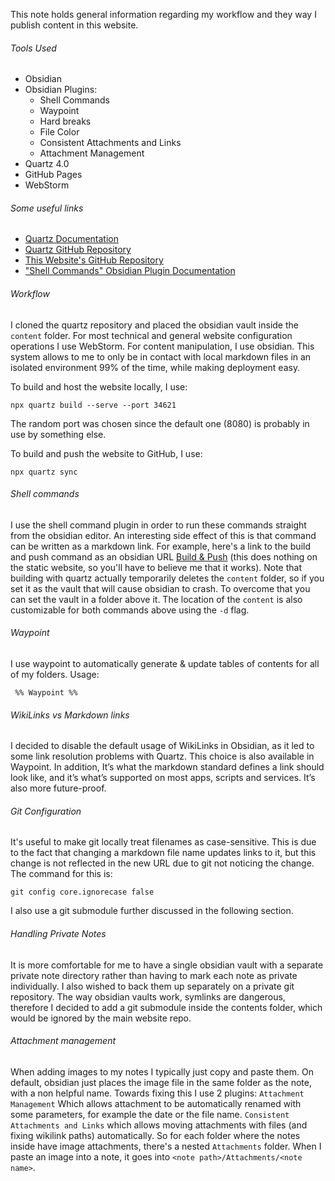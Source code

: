 This note holds general information regarding my workflow and they way I publish content in this website. 
###### Tools Used
* Obsidian
* Obsidian Plugins:
	* Shell Commands
	* Waypoint
	* Hard breaks
	* File Color
	* Consistent Attachments and Links
	* Attachment Management
* Quartz 4.0
* GitHub Pages
* WebStorm

###### Some useful links
* [Quartz Documentation](https://quartz.jzhao.xyz/)
* [Quartz GitHub Repository](https://github.com/jackyzha0/quartz)
* [This Website's GitHub Repository](https://github.com/xroi/xroi.github.io)
* ["Shell Commands" Obsidian Plugin Documentation](https://publish.obsidian.md/shellcommands/Index)

###### Workflow
I cloned the quartz repository and placed the obsidian vault inside the `content` folder.
For most technical and general website configuration operations I use WebStorm. For content manipulation, I use obsidian. This system allows to me to only be in contact with local markdown files in an isolated environment 99% of the time, while making deployment easy. 

To build and host the website locally, I use:
```
npx quartz build --serve --port 34621
```
The random port was chosen since the default one (8080) is probably in use by something else.

To build and push the website to GitHub, I use:
```
npx quartz sync
```

###### Shell commands 
I use the shell command plugin in order to run these commands straight from the obsidian editor. An interesting side effect of this is that command can be written as a markdown link. For example, here's a link to the build and push command as an obsidian URL [Build & Push](obsidian://shell-commands/?vault=content&execute=un0sfyl7nj) (this does nothing on the static website, so you'll have to believe me that it works).
Note that building with quartz actually temporarily deletes the `content` folder, so if you set it as the vault that will cause obsidian to crash. To overcome that you can set the vault in a folder above it. The location of the `content` is also customizable for both commands above using the `-d` flag.
###### Waypoint 
I use waypoint to automatically generate & update tables of contents for all of my folders. Usage: 
```
‎ %% Waypoint %%
```

###### WikiLinks vs Markdown links
I decided to disable the default usage of WikiLinks in Obsidian, as it led to some link resolution problems with Quartz. This choice is also available in Waypoint. In addition, It’s what the markdown standard defines a link should look like, and it’s what’s supported on most apps, scripts and services. It’s also more future-proof.

###### Git Configuration
It's useful to make git locally treat filenames as case-sensitive. This is due to the fact that changing a markdown file name updates links to it, but this change is not reflected in the new URL due to git not noticing the change. The command for this is:
```
git config core.ignorecase false
```
I also use a git submodule further discussed in the following section.

###### Handling Private Notes
It is more comfortable for me to have a single obsidian vault with a separate private note directory rather than having to mark each note as private individually. I also wished to back them up separately on a private git repository. The way obsidian vaults work, symlinks are dangerous, therefore I decided to add a git submodule inside the contents folder, which would be ignored by the main website repo. 

###### Attachment management
When adding images to my notes I typically just copy and paste them. On default, obsidian just places the image file in the same folder as the note, with a non helpful name. Towards fixing this I use 2 plugins: `Attachment Management` Which allows attachment to be automatically renamed with some parameters, for example the date or the file name. `Consistent Attachments and Links` which allows moving attachments with files (and fixing wikilink paths) automatically. So for each folder where the notes inside have image attachments, there's a nested `Attachments` folder. When I paste an image into a note, it goes into `<note path>/Attachments/<note name>`. 